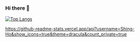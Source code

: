 ### Hi there 👋

[![Top Langs](https://github-readme-stats.vercel.app/api/top-langs/?username=anuraghazra&layout=compact&theme=dracula)](https://github.com/anuraghazra/github-readme-stats)

https://github-readme-stats.vercel.app/api?username=Shing-Ho&show_icons=true&theme=dracula&count_private=true

